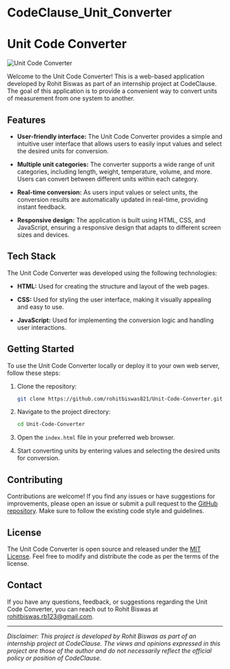 # CodeClause_Unit_Converter
# Unit Code Converter

![Unit Code Converter](https://github.com/rohitbiswas821/Unit-Code-Converter/blob/main/assets/converter.png)

Welcome to the Unit Code Converter! This is a web-based application developed by Rohit Biswas as part of an internship project at CodeClause. The goal of this application is to provide a convenient way to convert units of measurement from one system to another.

## Features

- **User-friendly interface:** The Unit Code Converter provides a simple and intuitive user interface that allows users to easily input values and select the desired units for conversion.

- **Multiple unit categories:** The converter supports a wide range of unit categories, including length, weight, temperature, volume, and more. Users can convert between different units within each category.

- **Real-time conversion:** As users input values or select units, the conversion results are automatically updated in real-time, providing instant feedback.

- **Responsive design:** The application is built using HTML, CSS, and JavaScript, ensuring a responsive design that adapts to different screen sizes and devices.

## Tech Stack

The Unit Code Converter was developed using the following technologies:

- **HTML:** Used for creating the structure and layout of the web pages.

- **CSS:** Used for styling the user interface, making it visually appealing and easy to use.

- **JavaScript:** Used for implementing the conversion logic and handling user interactions.

## Getting Started

To use the Unit Code Converter locally or deploy it to your own web server, follow these steps:

1. Clone the repository:

   ```bash
   git clone https://github.com/rohitbiswas821/Unit-Code-Converter.git
   ```

2. Navigate to the project directory:

   ```bash
   cd Unit-Code-Converter
   ```

3. Open the `index.html` file in your preferred web browser.

4. Start converting units by entering values and selecting the desired units for conversion.

## Contributing

Contributions are welcome! If you find any issues or have suggestions for improvements, please open an issue or submit a pull request to the [GitHub repository](https://github.com/rohitbiswas821/Unit-Code-Converter). Make sure to follow the existing code style and guidelines.

## License

The Unit Code Converter is open source and released under the [MIT License](https://github.com/rohitbiswas821/Unit-Code-Converter/blob/main/LICENSE). Feel free to modify and distribute the code as per the terms of the license.

## Contact

If you have any questions, feedback, or suggestions regarding the Unit Code Converter, you can reach out to Rohit Biswas at rohitbiswas.rb123@gmail.com.

---

*Disclaimer: This project is developed by Rohit Biswas as part of an internship project at CodeClause. The views and opinions expressed in this project are those of the author and do not necessarily reflect the official policy or position of CodeClause.*
